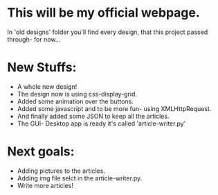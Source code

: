 # This will be my official webpage.

 In 'old designs' folder you'll find 
every design, that this project 
passed through- for now...
 
# New Stuffs:
- A whole new design!
- The design now is using css-display-grid.
- Added some animation over the buttons.
- Added some javascript and to be more fun- using XMLHttpRequest.
- And finally added some JSON to keep all the articles.
- The GUI- Desktop app is ready it's called 'article-writer.py'

# Next goals:
- Adding pictures to the articles.
- Adding img file selct in the article-writer.py.
- Write more articles!
